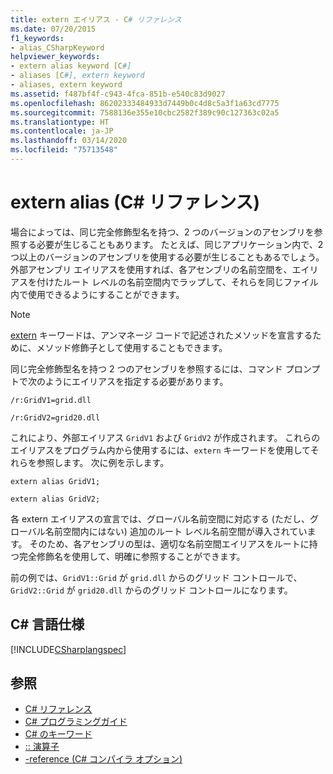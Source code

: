 ```yaml
---
title: extern エイリアス - C# リファレンス
ms.date: 07/20/2015
f1_keywords:
- alias_CSharpKeyword
helpviewer_keywords:
- extern alias keyword [C#]
- aliases [C#], extern keyword
- aliases, extern keyword
ms.assetid: f487bf4f-c943-4fca-851b-e540c83d9027
ms.openlocfilehash: 86202333484933d7449b0c4d8c5a3f1a63cd7775
ms.sourcegitcommit: 7588136e355e10cbc2582f389c90c127363c02a5
ms.translationtype: HT
ms.contentlocale: ja-JP
ms.lasthandoff: 03/14/2020
ms.locfileid: "75713548"
---
```

# <a name="extern-alias-c-reference"></a>extern alias (C# リファレンス)
場合によっては、同じ完全修飾型名を持つ、2 つのバージョンのアセンブリを参照する必要が生じることもあります。 たとえば、同じアプリケーション内で、2 つ以上のバージョンのアセンブリを使用する必要が生じることもあるでしょう。 外部アセンブリ エイリアスを使用すれば、各アセンブリの名前空間を、エイリアスを付けたルート レベルの名前空間内でラップして、それらを同じファイル内で使用できるようにすることができます。  
  
> [!NOTE]
> [extern](./extern.md) キーワードは、アンマネージ コードで記述されたメソッドを宣言するために、メソッド修飾子として使用することもできます。  
  
 同じ完全修飾型名を持つ 2 つのアセンブリを参照するには、コマンド プロンプトで次のようにエイリアスを指定する必要があります。  
  
 `/r:GridV1=grid.dll`  
  
 `/r:GridV2=grid20.dll`  
  
 これにより、外部エイリアス `GridV1` および `GridV2` が作成されます。 これらのエイリアスをプログラム内から使用するには、`extern` キーワードを使用してそれらを参照します。 次に例を示します。  
  
 `extern alias GridV1;`  
  
 `extern alias GridV2;`  
  
 各 extern エイリアスの宣言では、グローバル名前空間に対応する (ただし、グローバル名前空間内にはない) 追加のルート レベル名前空間が導入されています。 そのため、各アセンブリの型は、適切な名前空間エイリアスをルートに持つ完全修飾名を使用して、明確に参照することができます。  
  
 前の例では、`GridV1::Grid` が `grid.dll` からのグリッド コントロールで、`GridV2::Grid` が `grid20.dll` からのグリッド コントロールになります。  
  
## <a name="c-language-specification"></a>C# 言語仕様  
 [!INCLUDE[CSharplangspec](~/includes/csharplangspec-md.md)]  
  
## <a name="see-also"></a>参照

- [C# リファレンス](../index.md)
- [C# プログラミングガイド](../../programming-guide/index.md)
- [C# のキーワード](./index.md)
- [:: 演算子](../operators/namespace-alias-qualifier.md)
- [-reference (C# コンパイラ オプション)](../compiler-options/reference-compiler-option.md)
